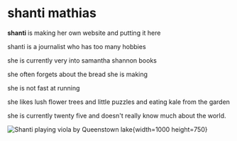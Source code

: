 # shanti mathias
<b> shanti </b> is making her own website and putting it here

shanti is a journalist who has too many hobbies

she is currently very into samantha shannon books 

she often forgets about the bread she is making 

she is not fast at running 

she likes lush flower trees and little puzzles and eating kale from the garden 

she is currently twenty five and doesn't really know much about the world. 


![Shanti playing viola by Queenstown lake](/assets/PXL_20240110_223400989.jpg){width=1000 height=750}
